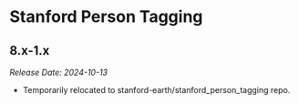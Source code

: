 # Stanford Person Tagging

8.x-1.x
--------------------------------------------------------------------------------  
_Release Date: 2024-10-13_

- Temporarily relocated to stanford-earth/stanford_person_tagging repo.
